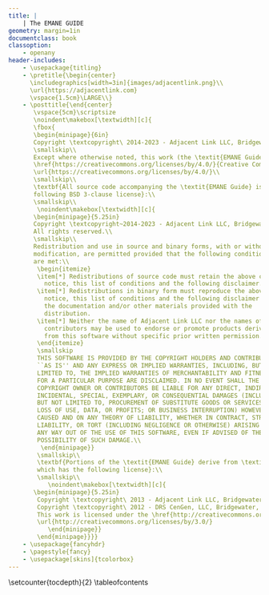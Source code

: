 ```yaml
---
title: |
    | The EMANE GUIDE
geometry: margin=1in
documentclass: book
classoption:
    - openany
header-includes:
    - \usepackage{titling}
    - \pretitle{\begin{center}
      \includegraphics[width=3in]{images/adjacentlink.png}\\
      \url{https://adjacentlink.com}
      \vspace{1.5cm}\LARGE\\}
    - \posttitle{\end{center}
       \vspace{5cm}\scriptsize
       \noindent\makebox[\textwidth][c]{
       \fbox{
       \begin{minipage}{6in}
       Copyright \textcopyright\ 2014-2023 - Adjacent Link LLC, Bridgewater, New Jersey\\
       \smallskip\\
       Except where otherwise noted, this work (the \textit{EMANE Guide}) is licensed under 
       \href{https://creativecommons.org/licenses/by/4.0/}{Creative Commons Attribution 4.0 International License}.\\
       \url{https://creativecommons.org/licenses/by/4.0/}\\
       \smallskip\\
       \textbf{All source code accompanying the \textit{EMANE Guide} is released under the
       following BSD 3-clause license}:\\
       \smallskip\\
        \noindent\makebox[\textwidth][c]{
       \begin{minipage}{5.25in}
       Copyright \textcopyright~2014-2023 - Adjacent Link LLC, Bridgewater, New Jersey\\
       All rights reserved.\\
       \smallskip\\
       Redistribution and use in source and binary forms, with or without
       modification, are permitted provided that the following conditions
       are met:\\
        \begin{itemize}
        \item[*] Redistributions of source code must retain the above copyright
          notice, this list of conditions and the following disclaimer.
        \item[*] Redistributions in binary form must reproduce the above copyright
          notice, this list of conditions and the following disclaimer in
          the documentation and/or other materials provided with the
          distribution.
        \item[*] Neither the name of Adjacent Link LLC nor the names of its
          contributors may be used to endorse or promote products derived
          from this software without specific prior written permission.
        \end{itemize}
        \smallskip
        THIS SOFTWARE IS PROVIDED BY THE COPYRIGHT HOLDERS AND CONTRIBUTORS
        ``AS IS'' AND ANY EXPRESS OR IMPLIED WARRANTIES, INCLUDING, BUT NOT
        LIMITED TO, THE IMPLIED WARRANTIES OF MERCHANTABILITY AND FITNESS
        FOR A PARTICULAR PURPOSE ARE DISCLAIMED. IN NO EVENT SHALL THE
        COPYRIGHT OWNER OR CONTRIBUTORS BE LIABLE FOR ANY DIRECT, INDIRECT,
        INCIDENTAL, SPECIAL, EXEMPLARY, OR CONSEQUENTIAL DAMAGES (INCLUDING,
        BUT NOT LIMITED TO, PROCUREMENT OF SUBSTITUTE GOODS OR SERVICES;
        LOSS OF USE, DATA, OR PROFITS; OR BUSINESS INTERRUPTION) HOWEVER
        CAUSED AND ON ANY THEORY OF LIABILITY, WHETHER IN CONTRACT, STRICT
        LIABILITY, OR TORT (INCLUDING NEGLIGENCE OR OTHERWISE) ARISING IN
        ANY WAY OUT OF THE USE OF THIS SOFTWARE, EVEN IF ADVISED OF THE
        POSSIBILITY OF SUCH DAMAGE.\\
         \end{minipage}}
        \smallskip\\
        \textbf{Portions of the \textit{EMANE Guide} derive from \textit{EMANE User Manual 0.8.1}
        which has the following license}:\\
        \smallskip\\
           \noindent\makebox[\textwidth][c]{
       \begin{minipage}{5.25in}
        Copyright \textcopyright\ 2013 - Adjacent Link LLC, Bridgewater, New Jersey\\
        Copyright \textcopyright\ 2012 - DRS CenGen, LLC, Bridgewater, New Jersey\\
        This work is licensed under the \href{http://creativecommons.org/licenses/by/3.0/}{Creative Commons Attribution 3.0 Unported License}.\\
        \url{http://creativecommons.org/licenses/by/3.0/}
           \end{minipage}}
        \end{minipage}}}}
    - \usepackage{fancyhdr}
    - \pagestyle{fancy}
    - \usepackage[skins]{tcolorbox}
---
```

\setcounter{tocdepth}{2}
\tableofcontents
